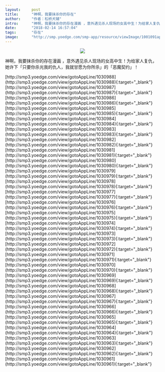 ```yaml
---
layout:     post
title:      "神啊，我要抹杀你的存在"
author:     "作者：松桥犬辅"
intro:      "神啊，我要抹杀你的存在漫画 ，意外遇见杀人现场的女高中生！为给家人复仇，她许下「只要你杀光我的仇人，我就甘愿为你所杀」的「恶魔契约」！"
date:       "2018-02-14 16:57:04"
tags:       "存在"
image:      "http://smp.yoedge.com/smp-app/resource/viewImage/1001091appline.png"
---
```

<div style="text-align: center">
<p><img src="http://smp.yoedge.com/smp-app/resource/viewImage/1001091appline.png"/></p>
</div>
<p class="post-meta">
<span>神啊，我要抹杀你的存在漫画 ，意外遇见杀人现场的女高中生！为给家人复仇，她许下「只要你杀光我的仇人，我就甘愿为你所杀」的「恶魔契约」！</span>
</p>
[http://smp3.yoedge.com/view/gotoAppLine/1030988](http://smp3.yoedge.com/view/gotoAppLine/1030988){:target="_blank"}
[http://smp3.yoedge.com/view/gotoAppLine/1030987](http://smp3.yoedge.com/view/gotoAppLine/1030987){:target="_blank"}
[http://smp3.yoedge.com/view/gotoAppLine/1030986](http://smp3.yoedge.com/view/gotoAppLine/1030986){:target="_blank"}
[http://smp3.yoedge.com/view/gotoAppLine/1030985](http://smp3.yoedge.com/view/gotoAppLine/1030985){:target="_blank"}
[http://smp3.yoedge.com/view/gotoAppLine/1030984](http://smp3.yoedge.com/view/gotoAppLine/1030984){:target="_blank"}
[http://smp3.yoedge.com/view/gotoAppLine/1030983](http://smp3.yoedge.com/view/gotoAppLine/1030983){:target="_blank"}
[http://smp3.yoedge.com/view/gotoAppLine/1030982](http://smp3.yoedge.com/view/gotoAppLine/1030982){:target="_blank"}
[http://smp3.yoedge.com/view/gotoAppLine/1030981](http://smp3.yoedge.com/view/gotoAppLine/1030981){:target="_blank"}
[http://smp3.yoedge.com/view/gotoAppLine/1030980](http://smp3.yoedge.com/view/gotoAppLine/1030980){:target="_blank"}
[http://smp3.yoedge.com/view/gotoAppLine/1030979](http://smp3.yoedge.com/view/gotoAppLine/1030979){:target="_blank"}
[http://smp3.yoedge.com/view/gotoAppLine/1030978](http://smp3.yoedge.com/view/gotoAppLine/1030978){:target="_blank"}
[http://smp3.yoedge.com/view/gotoAppLine/1030977](http://smp3.yoedge.com/view/gotoAppLine/1030977){:target="_blank"}
[http://smp3.yoedge.com/view/gotoAppLine/1030976](http://smp3.yoedge.com/view/gotoAppLine/1030976){:target="_blank"}
[http://smp3.yoedge.com/view/gotoAppLine/1030975](http://smp3.yoedge.com/view/gotoAppLine/1030975){:target="_blank"}
[http://smp3.yoedge.com/view/gotoAppLine/1030974](http://smp3.yoedge.com/view/gotoAppLine/1030974){:target="_blank"}
[http://smp3.yoedge.com/view/gotoAppLine/1030973](http://smp3.yoedge.com/view/gotoAppLine/1030973){:target="_blank"}
[http://smp3.yoedge.com/view/gotoAppLine/1030972](http://smp3.yoedge.com/view/gotoAppLine/1030972){:target="_blank"}
[http://smp3.yoedge.com/view/gotoAppLine/1030971](http://smp3.yoedge.com/view/gotoAppLine/1030971){:target="_blank"}
[http://smp3.yoedge.com/view/gotoAppLine/1030970](http://smp3.yoedge.com/view/gotoAppLine/1030970){:target="_blank"}
[http://smp3.yoedge.com/view/gotoAppLine/1030969](http://smp3.yoedge.com/view/gotoAppLine/1030969){:target="_blank"}
[http://smp3.yoedge.com/view/gotoAppLine/1030968](http://smp3.yoedge.com/view/gotoAppLine/1030968){:target="_blank"}
[http://smp3.yoedge.com/view/gotoAppLine/1030967](http://smp3.yoedge.com/view/gotoAppLine/1030967){:target="_blank"}
[http://smp3.yoedge.com/view/gotoAppLine/1030966](http://smp3.yoedge.com/view/gotoAppLine/1030966){:target="_blank"}
[http://smp3.yoedge.com/view/gotoAppLine/1030965](http://smp3.yoedge.com/view/gotoAppLine/1030965){:target="_blank"}
[http://smp3.yoedge.com/view/gotoAppLine/1030964](http://smp3.yoedge.com/view/gotoAppLine/1030964){:target="_blank"}
[http://smp3.yoedge.com/view/gotoAppLine/1030963](http://smp3.yoedge.com/view/gotoAppLine/1030963){:target="_blank"}
[http://smp3.yoedge.com/view/gotoAppLine/1030962](http://smp3.yoedge.com/view/gotoAppLine/1030962){:target="_blank"}
[http://smp3.yoedge.com/view/gotoAppLine/1030961](http://smp3.yoedge.com/view/gotoAppLine/1030961){:target="_blank"}


